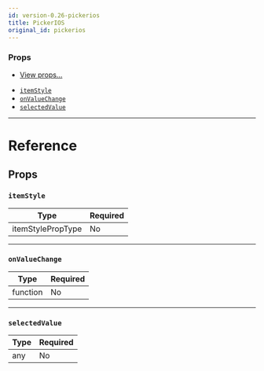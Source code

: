 ```yaml
---
id: version-0.26-pickerios
title: PickerIOS
original_id: pickerios
---
```

### Props

* [View props...](view.md#props)
- [`itemStyle`](pickerios.md#itemstyle)
- [`onValueChange`](pickerios.md#onvaluechange)
- [`selectedValue`](pickerios.md#selectedvalue)






---

# Reference

## Props

### `itemStyle`



| Type | Required |
| - | - |
| itemStylePropType | No |




---

### `onValueChange`



| Type | Required |
| - | - |
| function | No |




---

### `selectedValue`



| Type | Required |
| - | - |
| any | No |






